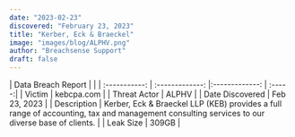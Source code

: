 ```yaml
---
date: "2023-02-23"
discovered: "February 23, 2023"
title: "Kerber, Eck & Braeckel"
image: "images/blog/ALPHV.png"
author: "Breachsense Support"
draft: false
---
```


| Data Breach Report           |              | 
| :-----------: | :-------------:     |:-------------:    | :-----:|
| Victim      | kebcpa.com      | 
| Threat Actor      | ALPHV      | 
| Date Discovered      | Feb 23, 2023      | 
| Description      | Kerber, Eck & Braeckel LLP (KEB) provides a full range of accounting, tax and management consulting services to our diverse base of clients.      | 
| Leak Size      | 309GB      | 

